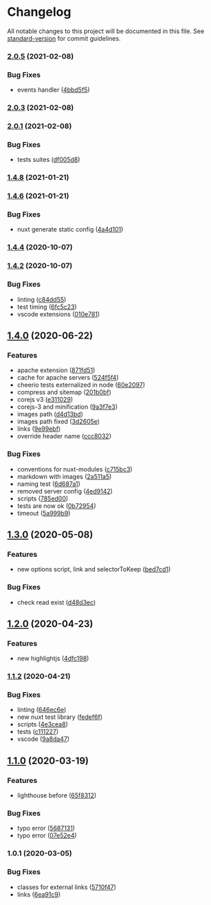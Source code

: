 # Changelog

All notable changes to this project will be documented in this file. See [standard-version](https://github.com/conventional-changelog/standard-version) for commit guidelines.

### [2.0.5](https://github.com/LuXDAmore/nuxt-prune-html/compare/v2.0.4...v2.0.5) (2021-02-08)


### Bug Fixes

* events handler ([4bbd5f5](https://github.com/LuXDAmore/nuxt-prune-html/commit/4bbd5f50e1164a89467726ffb38f6565e6411f97))

### [2.0.3](https://github.com/LuXDAmore/nuxt-prune-html/compare/v2.0.2...v2.0.3) (2021-02-08)

### [2.0.1](https://github.com/LuXDAmore/nuxt-prune-html/compare/v2.0.0...v2.0.1) (2021-02-08)


### Bug Fixes

* tests suites ([df005d8](https://github.com/LuXDAmore/nuxt-prune-html/commit/df005d8b9399b43773d5a80a78e50ace4629c665))

### [1.4.8](https://github.com/LuXDAmore/nuxt-prune-html/compare/v1.4.7...v1.4.8) (2021-01-21)

### [1.4.6](https://github.com/LuXDAmore/nuxt-prune-html/compare/v1.4.5...v1.4.6) (2021-01-21)


### Bug Fixes

* nuxt generate static config ([4a4d101](https://github.com/LuXDAmore/nuxt-prune-html/commit/4a4d1014534102a66ea3c72bb6b9cce22bfe6840))

### [1.4.4](https://github.com/LuXDAmore/nuxt-prune-html/compare/v1.4.2...v1.4.4) (2020-10-07)

### [1.4.2](https://github.com/LuXDAmore/nuxt-prune-html/compare/v1.4.0...v1.4.2) (2020-10-07)


### Bug Fixes

* linting ([c84dd55](https://github.com/LuXDAmore/nuxt-prune-html/commit/c84dd5517b5bd4a7e9c79f3d420e6de2e7eb26b4))
* test timing ([6fc5c23](https://github.com/LuXDAmore/nuxt-prune-html/commit/6fc5c239a233227e4095ee4027f6baca3e2e0312))
* vscode extensions ([010e781](https://github.com/LuXDAmore/nuxt-prune-html/commit/010e7818c82a67fb4c0a60ca8cb5f1a0032945b5))

## [1.4.0](https://github.com/LuXDAmore/nuxt-prune-html/compare/v1.3.1...v1.4.0) (2020-06-22)


### Features

* apache extension ([871fd51](https://github.com/LuXDAmore/nuxt-prune-html/commit/871fd511faed8e70d0b8be74ac5f12ea2836a8d0))
* cache for apache servers ([524f5f4](https://github.com/LuXDAmore/nuxt-prune-html/commit/524f5f4f7fa8e19a65f744ae64efb6ef6bf001e6))
* cheerio tests externalized in node ([60e2097](https://github.com/LuXDAmore/nuxt-prune-html/commit/60e2097704fce969c02c9a103ee7d41b02f9a091))
* compress and sitemap ([201b0bf](https://github.com/LuXDAmore/nuxt-prune-html/commit/201b0bf40d54bd92a015529fc1eae834e3de9493))
* corejs v3 ([e311029](https://github.com/LuXDAmore/nuxt-prune-html/commit/e311029c56e4aaab9236366aed613ef65ed4246f))
* corejs-3 and minification ([9a3f7e3](https://github.com/LuXDAmore/nuxt-prune-html/commit/9a3f7e378435324344e3e4b62b289c55a35a11b1))
* images path ([d4d13bd](https://github.com/LuXDAmore/nuxt-prune-html/commit/d4d13bd28385c9bfd8b14829d8123e27add99a73))
* images path fixed ([3d2605e](https://github.com/LuXDAmore/nuxt-prune-html/commit/3d2605e988a6be5b3491b1dfed1a2b8fcec99c8d))
* links ([9e99ebf](https://github.com/LuXDAmore/nuxt-prune-html/commit/9e99ebfb27edc57e42bf532c13ab67f69cb73990))
* override header name ([ccc8032](https://github.com/LuXDAmore/nuxt-prune-html/commit/ccc80321e6de9fc8327860032a617995adf6ebd3))


### Bug Fixes

* conventions for nuxt-modules ([c715bc3](https://github.com/LuXDAmore/nuxt-prune-html/commit/c715bc3604ecc2b4c87723b95fbce4a983725bf5))
* markdown with images ([2a511a5](https://github.com/LuXDAmore/nuxt-prune-html/commit/2a511a5295c5a008914c36f15a797bd79f470a13))
* naming test ([6d687a1](https://github.com/LuXDAmore/nuxt-prune-html/commit/6d687a19302d7a499ba0048957189e50794e1629))
* removed server config ([4ed9142](https://github.com/LuXDAmore/nuxt-prune-html/commit/4ed91427b6ad82d23156878f02bc37f1e460d2ab))
* scripts ([785ed00](https://github.com/LuXDAmore/nuxt-prune-html/commit/785ed00abec2436fd2de9e67cd9fc33396e4812f))
* tests are now ok ([0b72954](https://github.com/LuXDAmore/nuxt-prune-html/commit/0b7295499b8ba55f103fda5a9b5b619338e2e7d7))
* timeout ([5a999b9](https://github.com/LuXDAmore/nuxt-prune-html/commit/5a999b974e54c59f4a1f40744074d71c0149fa69))

## [1.3.0](https://github.com/LuXDAmore/nuxt-prune-html/compare/v1.2.1...v1.3.0) (2020-05-08)


### Features

* new options script, link and selectorToKeep ([bed7cd1](https://github.com/LuXDAmore/nuxt-prune-html/commit/bed7cd161764b7da4624d1166c36c087c667b57b))


### Bug Fixes

* check read exist ([d48d3ec](https://github.com/LuXDAmore/nuxt-prune-html/commit/d48d3ecaec8d1f695ecc0c1d36fe445390f29b61))

## [1.2.0](https://github.com/LuXDAmore/nuxt-prune-html/compare/v1.1.3...v1.2.0) (2020-04-23)


### Features

* new highlightjs ([4dfc198](https://github.com/LuXDAmore/nuxt-prune-html/commit/4dfc198b779b497a80ce3e0147cee76dc3caff3a))

### [1.1.2](https://github.com/LuXDAmore/nuxt-prune-html/compare/v1.1.1...v1.1.2) (2020-04-21)


### Bug Fixes

* linting ([646ec6e](https://github.com/LuXDAmore/nuxt-prune-html/commit/646ec6e593bcd6e3e3b4496391d9926db2d904cd))
* new nuxt test library ([fedef6f](https://github.com/LuXDAmore/nuxt-prune-html/commit/fedef6f5206e1648655836b5e26238d132f6b586))
* scripts ([4e3cea8](https://github.com/LuXDAmore/nuxt-prune-html/commit/4e3cea813f189ec22d9ca9476b04101c49753945))
* tests ([c111227](https://github.com/LuXDAmore/nuxt-prune-html/commit/c111227c4d7e29387d3002e5ecd89cd55ad95fcc))
* vscode ([9a8da47](https://github.com/LuXDAmore/nuxt-prune-html/commit/9a8da47012be2c00f9e8b6b64b5b5d231c7f7375))

## [1.1.0](https://github.com/LuXDAmore/nuxt-prune-html/compare/v1.0.2...v1.1.0) (2020-03-19)


### Features

* lighthouse before ([65f8312](https://github.com/LuXDAmore/nuxt-prune-html/commit/65f8312fb057c56ec65e0f951ec31bd7a54a1c78))


### Bug Fixes

* typo error ([5687131](https://github.com/LuXDAmore/nuxt-prune-html/commit/56871319a4b60d7e5ecd4aa560da9024e70094f3))
* typo error ([07e52e4](https://github.com/LuXDAmore/nuxt-prune-html/commit/07e52e4e0ceefa46b4838aa0065531655adb8dca))

### 1.0.1 (2020-03-05)


### Bug Fixes

* classes for external links ([5710f47](https://github.com/LuXDAmore/nuxt-prune-html/commit/5710f4738785609e258a7bdf1cc8be077e1a27c1))
* links ([6ea91c9](https://github.com/LuXDAmore/nuxt-prune-html/commit/6ea91c983cfd23a59a941208864dac8e519bbeff))
